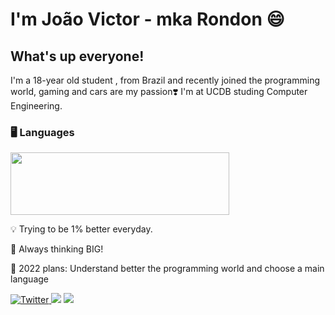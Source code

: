 
# I'm João Victor - mka Rondon 😄
## What's up everyone! 

I'm a 18-year old student , from Brazil and  recently joined the programming world, gaming and cars are my passion❣️ I'm at UCDB studing Computer Engineering.

### 🖥️ Languages

<img src="https://media2.giphy.com/media/W22b2eea2XxB6DiTWg/giphy.gif?cid=ecf05e47t2ot8wik9phjwekgdq6aj69amiw66ej5xws8ws2s&rid=giphy.gif&ct=g" width="350" height='100'>

<div display="inline-block">
 <p align="left"> 💡 Trying to be 1% better everyday.
 <p align="left"> 🚀 Always thinking BIG!
 <p align="left"> 👀 2022 plans: Understand better the programming world and choose a main language
</div>
<div>
  <a href="https://twitter.com/jvrondoon" target="_blank"><img alt="Twitter" src="https://img.shields.io/badge/twitter-%231DA1F2.svg?&style=for-the-badge&logo=twitter&logoColor=white" />
  <a href="https://instagram.com/jvrondoon" target="_blank"><img src="https://img.shields.io/badge/-Instagram-%23E4405F?style=for-the-badge&logo=instagram&logoColor=white" target="_blank"></a>
  <a href="https://www.linkedin.com/in/joao-victor-rondon-vincensi/" target="_blank"><img src="https://img.shields.io/badge/-LinkedIn-%230077B5?style=for-the-badge&logo=linkedin&logoColor=white" target="_blank"></a> 
</div>


